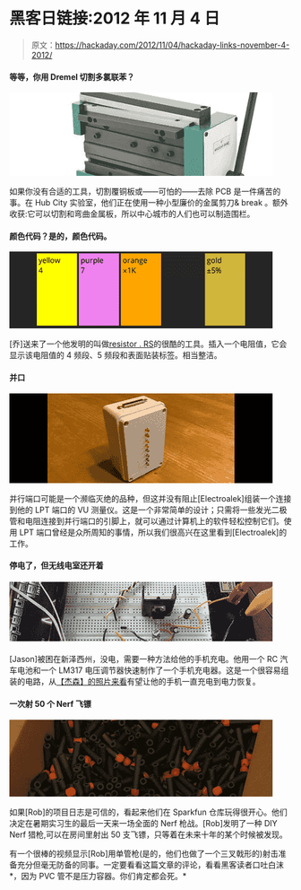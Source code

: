 # 黑客日链接:2012 年 11 月 4 日

> 原文：<https://hackaday.com/2012/11/04/hackaday-links-november-4-2012/>

#### 等等，你用 Dremel 切割多氯联苯？

![](img/59450e97066417a4ef4f735f36f667e4.png "break")

如果你没有合适的工具，切割覆铜板或——可怕的——去除 PCB 是一件痛苦的事。在 Hub City 实验室，他们正在使用一种小型廉价的金属剪刀& break 。额外收获:它可以切割和弯曲金属板，所以中心城市的人们也可以制造围栏。

#### 颜色代码？是的，颜色代码。

![](img/0015dd772314239f3c90997fc6f0258c.png "resisto.rs")

[乔]送来了一个他发明的叫做[resistor . RS](http://resisto.rs/#3.3m)的很酷的工具。插入一个电阻值，它会显示该电阻值的 4 频段、5 频段和表面贴装标签。相当整洁。

#### 并口

![](img/10bda322a2414b556be1dfafc27da025.png "VU")

并行端口可能是一个濒临灭绝的品种，但这并没有阻止[Electroalek]组装一个连接到他的 LPT 端口的 VU 测量仪。这是一个非常简单的设计；只需将一些发光二极管和电阻连接到并行端口的引脚上，就可以通过计算机上的软件轻松控制它们。使用 LPT 端口曾经是众所周知的事情，所以我们很高兴在这里看到[Electroalek]的工作。

#### 停电了，但无线电室还开着

#### ![](img/c28b610d2a8ee36bb0717c1b5fafada5.png "LM")

[Jason]被困在新泽西州，没电，需要一种方法给他的手机充电。他用一个 RC 汽车电池和一个 LM317 电压调节器快速制作了一个手机充电器。这是一个很容易组装的电路，从[【杰森】的照片来看](http://hackaday.com/wp-content/uploads/2012/11/charger.jpeg)有望让他的手机一直充电到电力恢复。

#### 一次射 50 个 Nerf 飞镖

![](img/81413bcdf5e92c657223df23a06063b7.png "darts")

如果[Rob]的项目日志是可信的，看起来他们在 Sparkfun 仓库玩得很开心。他们决定在暑期实习生的最后一天来一场全面的 Nerf 枪战。[Rob]发明了一种 DIY Nerf 猎枪,可以在房间里射出 50 支飞镖，只等着在未来十年的某个时候被发现。

有一个很棒的视频显示[Rob]用单管枪(是的，他们也做了一个三叉戟形的)射击准备充分但毫无防备的同事。一定要看看这篇文章的评论，看看黑客读者口吐白沫*，因为 PVC 管不是压力容器。你们肯定都会死。*